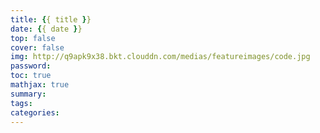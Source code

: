 ```yaml
---
title: {{ title }}
date: {{ date }}
top: false
cover: false
img: http://q9apk9x38.bkt.clouddn.com/medias/featureimages/code.jpg
password:
toc: true
mathjax: true
summary:
tags:
categories:
---
```

